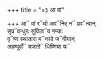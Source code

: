 +++
title = "०३ आ वां"

+++
आ᳓ वां र᳓थो अव᳓निर् न᳓ प्रव᳓त्वान्  
सृप्र᳓वन्धुरः सुविता᳓य गम्याः  
वृ᳓ष्ण स्थातारा म᳓नसो ज᳓वीयान्  
अहम्पूर्वो᳓ यजतो᳓ धिष्णिया यः᳓